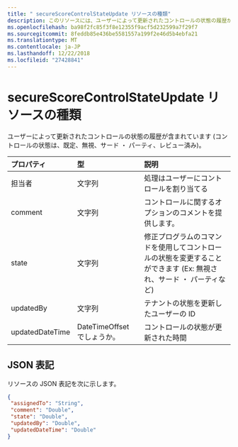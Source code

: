```yaml
---
title: " secureScoreControlStateUpdate リソースの種類"
description: このリソースには、ユーザーによって更新されたコントロールの状態の履歴が含まれています (コントロールの状態は、既定、無視、サード ・ パーティ、レビュー済み)。
ms.openlocfilehash: ba98f2fc85f3f8e12355f9acf5d232599a7f29f7
ms.sourcegitcommit: 8feddb85e436be5581557a199f2e46d5b4ebfa21
ms.translationtype: MT
ms.contentlocale: ja-JP
ms.lasthandoff: 12/22/2018
ms.locfileid: "27428841"
---
```

 #  <a name="securescorecontrolstateupdate-resource-type"></a>secureScoreControlStateUpdate リソースの種類
ユーザーによって更新されたコントロールの状態の履歴が含まれています (コントロールの状態は、既定、無視、サード ・ パーティ、レビュー済み)。

|プロパティ |型 |説明 |
|:--|:--|:--|
|担当者 | 文字列 | 処理はユーザーにコントロールを割り当てる |
|comment | 文字列 | コントロールに関するオプションのコメントを提供します。 |
|state | 文字列 | 修正プログラムのコマンドを使用してコントロールの状態を変更することができます (Ex: 無視され、サード ・ パーティなど) |
|updatedBy | 文字列 |テナントの状態を更新したユーザーの ID |
|updatedDateTime | DateTimeOffset でしょうか。 |コントロールの状態が更新された時間 |
 ## <a name="json-representation"></a>JSON 表記
 リソースの JSON 表記を次に示します。
 <!-- {
  "blockType": "resource",
  "optionalProperties": [
   ],
  "@odata.type": "microsoft.graph.secureScoreControlStateUpdate"
}-->
 ```json
{
  "assignedTo": "String",
  "comment": "Double",
  "state": "Double",
  "updatedBy": "Double",
  "updatedDateTime": "Double"
}
 ```
 <!-- {
  "type": "#page.annotation",
  "description": "secureScoreControlStateUpdate resource",
  "keywords": "",
  "section": "documentation",
  "tocPath": ""
}-->

